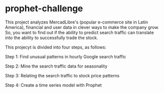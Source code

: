 # prophet-challenge

This project analyzes MercadLibre's (popular e-commerce site in Latin America), financial and user data in clever ways to make the company grow. So, you want to find out if the ability to predict search traffic can translate into the ability to successfully trade the stock.

This projecyt is divided into four steps, as follows:

Step 1: Find unusual patterns in hourly Google search traffic

Step 2: Mine the search traffic data for seasonality

Step 3: Relating the search traffic to stock price patterns

Step 4: Create a time series model with Prophet

